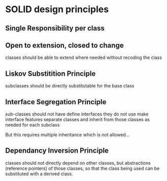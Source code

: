 # SOLID design principles

## Single Responsibility per class

## Open to extension, closed to change
classes should be able to extend where needed without recoding the class

## Liskov Substitition Principle
subclasses should be directly substitutable for the base class

## Interface Segregation Principle
sub-classes should not have define interfaces they do not use
make interface features separate classes and inherit from those classes as needed for each subclass

But this requires multiple inheritance which is not allowed...

## Dependancy Inversion Principle

classes should not directly depend on other classes, but abstractions (reference pointers) of those classes, so that the class being used can be substituted with a derived class.

